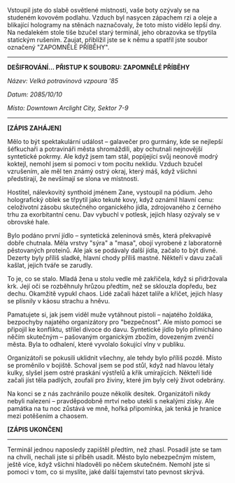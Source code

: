 Vstoupil jste do slabě osvětlené místnosti, vaše boty ozývaly se na studeném kovovém podlahu. Vzduch byl nasycen zápachem rzi a oleje a blikající hologramy na stěnách naznačovaly, že toto místo vidělo lepší dny. Na nedalekém stole tiše bzučel starý terminál, jeho obrazovka se třpytila statickým rušením. Zaujat, přiblížil jste se k němu a spatřil jste soubor označený "ZAPOMNĚLÉ PŘÍBĚHY".

---

**DEŠIFROVÁNÍ... PŘISTUP K SOUBORU: ZAPOMNĚLÉ PŘÍBĚHY**

_Název: Velká potravinová vzpoura '85_

_Datum: 2085/10/10_

_Místo: Downtown Arclight City, Sektor 7-9_

---

**[ZÁPIS ZAHÁJEN]**

Mělo to být spektakulární událost – galavečer pro gurmány, kde se nejlepší šéfkuchaři a potravináři města shromáždili, aby ochutnali nejnovější syntetické pokrmy. Ale když jsem tam stál, popíjející svůj neonově modrý koktejl, nemohl jsem si pomoci v tom pocitu neklidu. Vzduch bzučel vzrušením, ale měl ten známý ostrý okraj, který máš, když všichni předstírají, že nevšímají se slona ve místnosti.

Hostitel, nálevkovitý synthoid jménem Zane, vystoupil na pódium. Jeho holografický oblek se třpytil jako tekuté kovy, když oznámil hlavní cenu: celoživotní zásobu skutečného organického jídla, zdrojovaného z černého trhu za exorbitantní cenu. Dav vybuchl v potlesk, jejich hlasy ozývaly se v obrovské hale.

Bylo podáno první jídlo – syntetická zeleninová směs, která překvapivě dobře chutnala. Měla vrstvy "sýra" a "masa", obojí vyrobené z laboratorně pěstovaných proteinů. Ale jak se podávaly další jídla, začalo to být divné. Dezerty byly příliš sladké, hlavní chody příliš mastné. Někteří v davu začali kašlat, jejich tváře se zarudly.

To je, co se stalo. Mladá žena u stolu vedle mě zakřičela, když si přidržovala krk. Její oči se rozběhnuly hrůzou předtím, než se sklouzla dopředu, bez dechu. Okamžitě vypukl chaos. Lidé začali házet talíře a křičet, jejich hlasy se plísnily v káosu strachu a hněvu.

Pamatujete si, jak jsem viděl muže vytáhnout pistoli – najatého žoldáka, bezpochyby najatého organizátory pro "bezpečnost". Ale místo pomoci se připojil ke konfliktu, střílel divoce do davu. Syntetické jídlo bylo přimícháno něčím skutečným – pašovaným organickým zbožím, dovezeným zvenčí města. Byla to odhalení, které vyvolalo šokující vlny v publiku.

Organizátoři se pokusili uklidnit všechny, ale tehdy bylo příliš pozdě. Místo se proměnilo v bojiště. Schoval jsem se pod stůl, když nad hlavou létaly kulky, slyšel jsem ostré praskání výstřelů a křik umírajících. Někteří lidé začali jíst těla padlých, zoufalí pro živiny, které jim byly celý život odebrány.

Na konci se z nás zachránilo pouze několik desítek. Organizátoři nikdy nebyli nalezeni – pravděpodobně mrtví nebo utekli s nekalými zisky. Ale památka na tu noc zůstává ve mně, hořká připomínka, jak tenká je hranice mezi potěšením a chaosem.

**[ZÁPIS UKONČEN]**

---

Terminál jednou naposledy zapištěl předtím, než zhasl. Posadil jste se tam na chvíli, nechali jste si příběh usadit. Město bylo nebezpečným místem, ještě více, když všichni hladověli po něčem skutečném. Nemohl jste si pomoci v tom, co si myslíte, jaké další tajemství tato pevnost skrývá.
